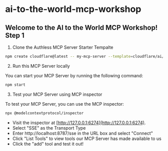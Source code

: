 # ai-to-the-world-mcp-workshop

## Welcome to the AI to the World MCP Workshop! Step 1

1) Clone the Authless MCP Server Starter Tempalte

```bash
npm create cloudflare@latest -- my-mcp-server --template=cloudflare/ai/demos/remote-mcp-authless
```

2) Run this MCP Server locally

You can start your MCP Server by running the following command:
```bash
npm start
```

3) Test your MCP Server using MCP inspector

To test your MCP Server, you can use the MCP inspector:
```bash
npx @modelcontextprotocol/inspector
```

* Visit the inspector at [http://127.0.0.1:6274](http://127.0.0.1:6274).
* Select "SSE" as the Transport Type
* Enter http://localhost:8787/sse in the URL box and select "Connect"
* Click "List Tools" to view tools our MCP Server has made available to us
* Click the "add" tool and test it out!
